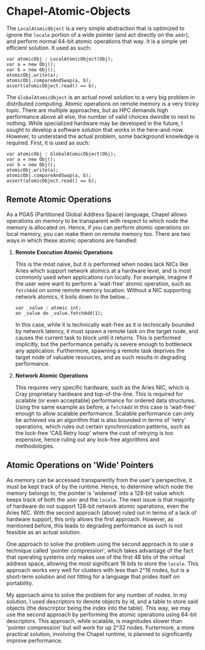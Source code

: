# Chapel-Atomic-Objects

The `LocalAtomicObject` is a very simple abstraction that is optimized to ignore the `locale` portion of
a wide pointer (and act directly on the `addr`), and perform normal 64-bit atomic operations that way.
It is a simple yet efficient solution. It used as such:

```chpl
var atomicObj : LocalAtomicObject(Obj);
var a = new Obj();
var b = new Obj();
atomicObj.write(a);
atomicObj.compareAndSwap(a, b);
assert(atomicObject.read() == b);
```

The `GlobalAtomicObject` is an actual novel solution to a very big problem in distributed computing.
Atomic operations on remote memory is a very tricky topic. There are multiple approaches, but as HPC demands
high performance above all else, the number of valid choices dwindle to next to nothing. While specialized
hardware may be developed in the future, I sought to develop a software solution that works in the here-and-now.
However, to understand the actual problem, some background knowledge is required. First, it is used as such:

```chpl
var atomicObj : GlobalAtomicObject(Obj);
var a = new Obj();
var b = new Obj();
atomicObj.write(a);
atomicObj.compareAndSwap(a, b);
assert(atomicObject.read() == b);
```

## Remote Atomic Operations

As a PGAS (Partitioned Global Address Space) language, Chapel allows operations on memory to be transparent 
with respect to which node the memory is allocated on. Hence, if you can perform atomic operations on local
memory, you can make them on remote memory too. There are two ways in which these atomic operations are handled: 

1) **Remote Execution Atomic Operations**

	This is the most naive, but it is performed when nodes lack NICs like Aries which support network atomics
	at a hardware level, and is most commonly used when applications run locally. For example, imagine if the
	user were want to perform a 'wait-free' atomic operation, such as `fetchAdd` on some remote memory location.
	Without a NIC supporting network atomics, it boils down to the below...

	```chpl
	var _value : atomic int;
	on _value do _value.fetchAdd(1);
	```

	In this case, while it is technically wait-free as it is technically bounded by network latency, it must spawn 
	a remote task on the target node, and causes the current task to block until it returns. This is performed implicitly, but the performance penalty is severe enough to bottleneck any application. Furthermore, spawning a remote task deprives the target node of valuable resources, and as such results in degrading performance.

2) **Network Atomic Operations**

	This requires very specific hardware, such as the Aries NIC, which is Cray proprietary hardware and top-of-the-line.
	This is required for scalable (or even acceptable) performance for ordered data structures. Using the same example
	as before, a `fetchAdd` in this case is 'wait-free' enough to allow scalable performance. Scalable performance can
	only be achieved via an algorithm that is also bounded in terms of 'retry' operations, which rules out certain synchronization
	patterns, such as the lock-free 'CAS Retry loop' where the cost of retrying is too expensive, hence ruling out any lock-free
	algorithms and methodologies.

## Atomic Operations on 'Wide' Pointers

As memory can be accessed transparently from the user's perspective, it must be kept track of by the runtime. Hence, to determine
which node the memory belongs to, the pointer is 'widened' into a 128-bit value which keeps track of both the `addr` and the
`locale`. The next issue is that majority of hardware do not support 128-bit network atomic operations, even the Aries NIC. With
the second approach (above) ruled out in terms of a lack of hardware support, this only allows the first approach. However, as mentioned
before, this leads to degrading performance as such is not feasible as an actual solution.

One approach to solve the problem using the second approach is to use a technique called 'pointer compression', which takes advantage of
the fact that operating systems only makes use of the first 48 bits of the virtual address space, allowing the most significant 16 bits
to store the `locale`. This approach works very well for clusters with less than 2^16 nodes, but is a short-term solution and not fitting
for a language that prides itself on portability. 

My approach aims to solve the problem for any number of nodes. In my solution, I used descriptors to denote objects by id, and a table
to store said objects (the descrirptor being the index into the table). This way, we may use the second approach by 
performing the atomic operations using 64-bit descriptors. This approach, while scalable, is magnitudes slower than 'pointer compression' but will work for up 2^32 nodes. Furtermore, a more practical solution, involving the Chapel runtime, is planned to
significantly improve performance.